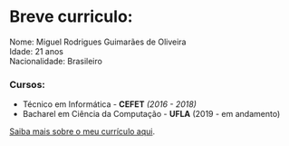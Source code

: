 # Breve curriculo:

Nome: Miguel Rodrigues Guimarães de Oliveira\
Idade: 21 anos\
Nacionalidade: Brasileiro

### Cursos:
  - Técnico em Informática - **CEFET** *(2016 - 2018)*
  - Bacharel em Ciência da Computação - **UFLA** (2019 - em andamento)

[Saiba mais sobre o meu currículo aqui](https://elmigu17.github.io/portifolio/).
  
